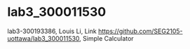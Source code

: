 # lab3_300011530
lab3-300193386, Louis Li, Link https://github.com/SEG2105-uottawa/lab3_300011530, Simple Calculator
